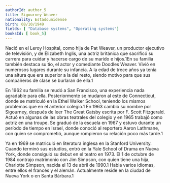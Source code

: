 ```yaml
---
authorId: author_5
title: Sigourney Weaver
nationality: Estadounidense
birth: 08/10/1949
fields: [ "Database systems", "Operating systems"]
booksId: [ book_5]
---
```


Nació en el Leroy Hospital, como hija de Pat Weaver, un productor ejecutivo de televisión, y de Elizabeth Inglis, una actriz británica que sacrificó su carrera para cuidar y hacerse cargo de su marido e hijos.1​ En su familia también destaca su tío, el actor y comediante Doodles Weaver. Vivió en numerosos lugares durante su infancia. A la edad de trece años ya tenía una altura que era superior a la del resto, siendo motivo para que sus compañeros de clase se burlaran de ella.1​

En 1962 su familia se mudó a San Francisco, una experiencia nada agradable para ella. Posteriormente se mudaron al este de Connecticut, donde se matriculó en la Ethel Walker School, teniendo los mismos problemas que en el anterior colegio.1​ En 1963 cambió su nombre por Sigourney, después de leer The Great Gatsby escrita por F. Scott Fitzgerald. Actuó en algunas de las obras teatrales del colegio y en 1965 trabajó como actriz en una troupe. Se graduó de la escuela en 1967 y estuvo durante un período de tiempo en Israel, donde conoció al reportero Aaron Lathmane, con quien se comprometió, aunque rompieron su relación poco más tarde.1​

Ya en 1969 se matriculó en literatura inglesa en la Stanford University. Cuando terminó sus estudios, entró en la Yale School of Drama en Nueva York, donde consiguió su debut en el teatro en 1973. El 1 de octubre de 1984 contrajo matrimonio con Jim Simpson, con quien tiene una hija, Charlotte Simpson, nacida el 13 de abril de 1990.1​ Habla varios idiomas, entre ellos el francés y el alemán. Actualmente reside en la ciudad de Nueva York o en Santa Bárbara.1​